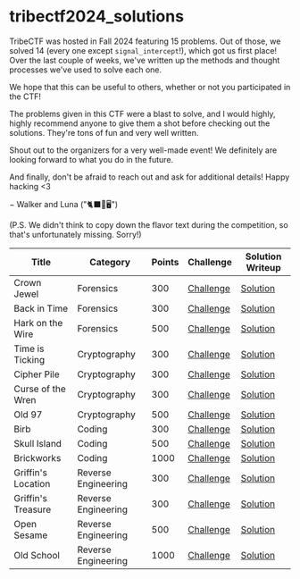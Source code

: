 # tribectf2024_solutions

TribeCTF was hosted in Fall 2024 featuring 15 problems.
Out of those, we solved 14 (every one except `signal_intercept`!), which got us first place!
Over the last couple of weeks, we've written up the methods and thought processes we've used to solve each one.

We hope that this can be useful to others, whether or not you participated in the CTF!

The problems given in this CTF were a blast to solve, and I would highly, highly recommend anyone to give them a shot
before checking out the solutions.
They're tons of fun and very well written.

Shout out to the organizers for a very well-made event! We definitely are looking forward to what you do in the future.

And finally, don't be afraid to reach out and ask for additional details! Happy hacking <3

&minus; Walker and Luna ("🐈‍⬛🐇🖥️")

(P.S. We didn't think to copy down the flavor text during the competition, so that's unfortunately missing. Sorry!)

| Title              | Category            | Points | Challenge                                                                                         | Solution Writeup                                              |
|--------------------|---------------------|--------|---------------------------------------------------------------------------------------------------|---------------------------------------------------------------|
| Crown Jewel        | Forensics           | 300    | [Challenge](./forensics/crown_jewel/ISC4.png)                                                     | [Solution](./forensics/crown_jewel/README.md)                 |
| Back in Time       | Forensics           | 300    | [Challenge](./forensics/back_in_time/BackInTime.zip)                                              | [Solution](./forensics/back_in_time/README.md)                |
| Hark on the Wire   | Forensics           | 500    | [Challenge](./forensics/hark_on_the_wire/hark_on_the_wire.pcapng)                                 | [Solution](./forensics/hark_on_the_wire/README.md)            |
| Time is Ticking    | Cryptography        | 300    | [Challenge](./cryptography/TimeIsTicking/TimeIsTicking.py)                                        | [Solution](./cryptography/TimeIsTicking/README.txt)           |
| Cipher Pile        | Cryptography        | 300    | [Challenge](./cryptography/cipher_pile/problem)                                                   | [Solution](./cryptography/cipher_pile/README.md)              |
| Curse of the Wren  | Cryptography        | 300    | [Challenge](./cryptography/curse_of_the_wren/M3UKWCVI16P8XIIIXXX12LVIII6F13MBQCRDIEJKWMTOSPXUZGH) | [Solution](./cryptography/curse_of_the_wren/README.md)        |
| Old 97             | Cryptography        | 500    | [Challenge](./cryptography/old97/instructions.txt)                                                | [Solution](./cryptography/old97/README.txt)                   |
| Birb               | Coding              | 300    | [Challenge](./coding/birb/problem)                                                                | [Solution](./coding/birb/README.md)                           |
| Skull Island       | Coding              | 500    | [Challenge](./coding/skull_island/problem)                                                        | [Solution](./coding/skull_island/README.md)                   |
| Brickworks         | Coding              | 1000   | [Challenge](./coding/brickworks/challenge.txt)                                                    | [Solution](./coding/brickworks/README.txt)                    |
| Griffin's Location | Reverse Engineering | 300    | [Challenge](./reverse_engineering/griffins_location/coordinates)                                  | [Solution](./reverse_engineering/griffins_location/README.md) |
| Griffin's Treasure | Reverse Engineering | 300    | [Challenge](./reverse_engineering/griffins_treasure/griffin.treasure)                             | [Solution](./reverse_engineering/griffins_treasure/README.md) |
| Open Sesame        | Reverse Engineering | 500    | [Challenge](./reverse_engineering/open_sesame/open_sesame.wav)                                    | [Solution](./reverse_engineering/open_sesame/README.md)       |
| Old School         | Reverse Engineering | 1000   | [Challenge](./reverse_engineering/old_school/problem)                                             | [Solution](./reverse_engineering/old_school/README.md)        |
